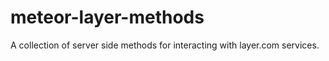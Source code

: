 meteor-layer-methods
====================

A collection of server side methods for interacting with layer.com services.
